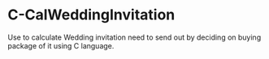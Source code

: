 # C-CalWeddingInvitation
Use to calculate Wedding invitation need to send out by deciding on buying package of it using C language.
